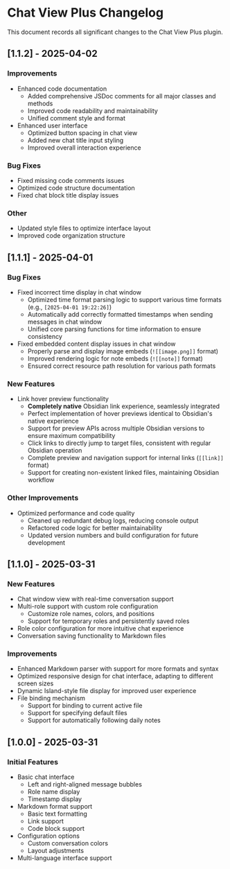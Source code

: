# Chat View Plus Changelog

This document records all significant changes to the Chat View Plus plugin.

## [1.1.2] - 2025-04-02

### Improvements
- Enhanced code documentation
  - Added comprehensive JSDoc comments for all major classes and methods
  - Improved code readability and maintainability
  - Unified comment style and format
- Enhanced user interface
  - Optimized button spacing in chat view
  - Added new chat title input styling
  - Improved overall interaction experience

### Bug Fixes
- Fixed missing code comments issues
- Optimized code structure documentation
- Fixed chat block title display issues

### Other
- Updated style files to optimize interface layout
- Improved code organization structure

## [1.1.1] - 2025-04-01

### Bug Fixes

- Fixed incorrect time display in chat window
  - Optimized time format parsing logic to support various time formats (e.g., `[2025-04-01 19:22:26]`)
  - Automatically add correctly formatted timestamps when sending messages in chat window
  - Unified core parsing functions for time information to ensure consistency
- Fixed embedded content display issues in chat window
  - Properly parse and display image embeds (`![[image.png]]` format)
  - Improved rendering logic for note embeds (`![[note]]` format)
  - Ensured correct resource path resolution for various path formats

### New Features

- Link hover preview functionality
  - **Completely native** Obsidian link experience, seamlessly integrated
  - Perfect implementation of hover previews identical to Obsidian's native experience
  - Support for preview APIs across multiple Obsidian versions to ensure maximum compatibility
  - Click links to directly jump to target files, consistent with regular Obsidian operation
  - Complete preview and navigation support for internal links (`[[link]]` format)
  - Support for creating non-existent linked files, maintaining Obsidian workflow

### Other Improvements

- Optimized performance and code quality
  - Cleaned up redundant debug logs, reducing console output
  - Refactored code logic for better maintainability
  - Updated version numbers and build configuration for future development

## [1.1.0] - 2025-03-31

### New Features

- Chat window view with real-time conversation support
- Multi-role support with custom role configuration
  - Customize role names, colors, and positions
  - Support for temporary roles and persistently saved roles
- Role color configuration for more intuitive chat experience
- Conversation saving functionality to Markdown files

### Improvements

- Enhanced Markdown parser with support for more formats and syntax
- Optimized responsive design for chat interface, adapting to different screen sizes
- Dynamic Island-style file display for improved user experience
- File binding mechanism
  - Support for binding to current active file
  - Support for specifying default files
  - Support for automatically following daily notes

## [1.0.0] - 2025-03-31

### Initial Features

- Basic chat interface
  - Left and right-aligned message bubbles
  - Role name display
  - Timestamp display
- Markdown format support
  - Basic text formatting
  - Link support
  - Code block support
- Configuration options
  - Custom conversation colors
  - Layout adjustments
- Multi-language interface support 